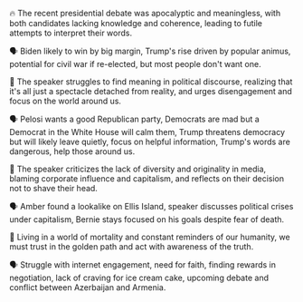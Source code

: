 🔥 The recent presidential debate was apocalyptic and meaningless, with both candidates lacking knowledge and coherence, leading to futile attempts to interpret their words.

🗣️ Biden likely to win by big margin, Trump's rise driven by popular animus, potential for civil war if re-elected, but most people don't want one.

🤔 The speaker struggles to find meaning in political discourse, realizing that it's all just a spectacle detached from reality, and urges disengagement and focus on the world around us.

🗣️ Pelosi wants a good Republican party, Democrats are mad but a Democrat in the White House will calm them, Trump threatens democracy but will likely leave quietly, focus on helpful information, Trump's words are dangerous, help those around us.

🎥 The speaker criticizes the lack of diversity and originality in media, blaming corporate influence and capitalism, and reflects on their decision not to shave their head.

🗣️ Amber found a lookalike on Ellis Island, speaker discusses political crises under capitalism, Bernie stays focused on his goals despite fear of death.

🔑 Living in a world of mortality and constant reminders of our humanity, we must trust in the golden path and act with awareness of the truth.

🗣️ Struggle with internet engagement, need for faith, finding rewards in negotiation, lack of craving for ice cream cake, upcoming debate and conflict between Azerbaijan and Armenia.

